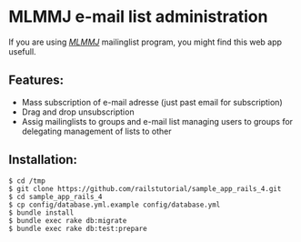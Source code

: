 # MLMMJ e-mail list administration

If you are using 
[*MLMMJ*](http://mlmmj.org/) mailinglist program, you might find this web app usefull.


## Features:

- Mass subscription of e-mail adresse (just past email for subscription)
- Drag and drop unsubscription
- Assig mailinglists to groups and e-mail list managing users to groups for delegating management of lists to  other

## Installation:

    $ cd /tmp
    $ git clone https://github.com/railstutorial/sample_app_rails_4.git
    $ cd sample_app_rails_4
    $ cp config/database.yml.example config/database.yml
    $ bundle install
    $ bundle exec rake db:migrate
    $ bundle exec rake db:test:prepare
